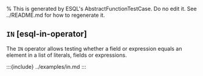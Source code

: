 % This is generated by ESQL's AbstractFunctionTestCase. Do no edit it. See ../README.md for how to regenerate it.

## `IN` [esql-in-operator]

The `IN` operator allows testing whether a field or expression equals an element in a list of literals, fields or expressions.


:::{include} ../examples/in.md
:::
